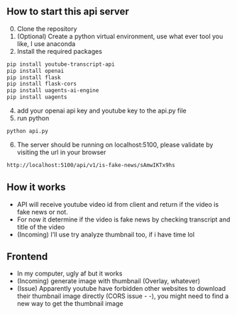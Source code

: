 ## How to start this api server
0. Clone the repository
1. (Optional) Create a  python virtual environment, use what ever tool you like, I use anaconda
2. Install the required packages
```bash
pip install youtube-transcript-api
pip install openai
pip install flask
pip install flask-cors
pip install uagents-ai-engine
pip install uagents    
```
4. add your openai api key and youtube key to the api.py file
5. run python
```bash
python api.py
```
6. The server should be running on localhost:5100, please validate by visiting the url in your browser
```bash
http://localhost:5100/api/v1/is-fake-news/sAmwIKTx9hs
```

## How it works
- API will receive youtube video id from client and return if the video is fake news or not. 
- For now it determine if the video is fake news by checking transcript and title of the video
- (Incoming) I'll use try analyze thumbnail too, if i have time lol


## Frontend
- In my computer, ugly af but it works 
- (Incoming) generate image with thumbnail (Overlay, whatever)
- (Issue) Apparently youtube have forbidden other websites to download their thumbnail image directly (CORS issue - -), you might need to find a new way to get the thumbnail image